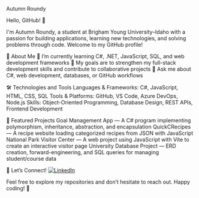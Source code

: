 Autumn Roundy

Hello, GitHub! 👋

I'm Autumn Roundy, a student at Brigham Young University–Idaho with a passion for building applications, learning new technologies, and solving problems through code. Welcome to my GitHub profile!

🚀 About Me
🌱 I’m currently learning C#, .NET, JavaScript, SQL, and web development frameworks
🎯 My goals are to strengthen my full-stack development skills and contribute to collaborative projects
💬 Ask me about C#, web development, databases, or GitHub workflows

🛠️ Technologies and Tools
Languages & Frameworks: C#, JavaScript, HTML, CSS, SQL
Tools & Platforms: GitHub, VS Code, Azure DevOps, Node.js
Skills: Object-Oriented Programming, Database Design, REST APIs, Frontend Development

📂 Featured Projects
Goal Management App — A C# program implementing polymorphism, inheritance, abstraction, and encapsulation
QuickCRecipes — A recipe website loading categorized recipes from JSON with JavaScript
National Park Visitor Center — A web project using JavaScript with Vite to create an interactive visitor page
University Database Project — ERD creation, forward-engineering, and SQL queries for managing student/course data

🤝 Let’s Connect!
[![LinkedIn](https://img.shields.io/badge/LinkedIn-Connect-blue?style=for-the-badge&logo=linkedin)](https://www.linkedin.com/in/autumnroundy/)


Feel free to explore my repositories and don’t hesitate to reach out. Happy coding! 🚀
